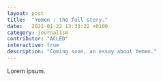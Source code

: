 ```yaml
---
layout: post
title:  "Yemen : the full story."
date:   2021-01-22 13:33:22 +0100
category: journalism
contributor: "ACLED"
interactive: true 
description: "Coming soon, an essay about Yemen."
---
```

Lorem ipsum.